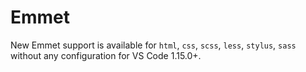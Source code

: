 # Emmet

New Emmet support is available for `html`, `css`, `scss`, `less`, `stylus`, `sass` without any configuration for VS Code 1.15.0+.
